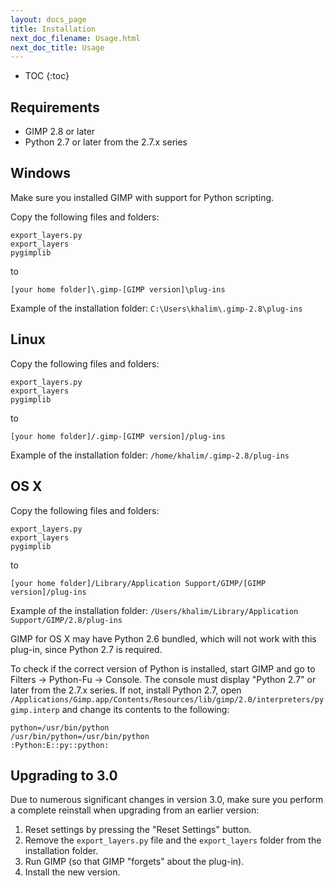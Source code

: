 ```yaml
---
layout: docs_page
title: Installation
next_doc_filename: Usage.html
next_doc_title: Usage
---
```


* TOC
{:toc}

Requirements
------------

* GIMP 2.8 or later
* Python 2.7 or later from the 2.7.x series


Windows
-------

Make sure you installed GIMP with support for Python scripting.

Copy the following files and folders:

    export_layers.py
    export_layers
    pygimplib

to

    [your home folder]\.gimp-[GIMP version]\plug-ins

Example of the installation folder: `C:\Users\khalim\.gimp-2.8\plug-ins`


Linux
-----

Copy the following files and folders:

    export_layers.py
    export_layers
    pygimplib

to

    [your home folder]/.gimp-[GIMP version]/plug-ins

Example of the installation folder: `/home/khalim/.gimp-2.8/plug-ins`


OS X
----

Copy the following files and folders:

    export_layers.py
    export_layers
    pygimplib

to

    [your home folder]/Library/Application Support/GIMP/[GIMP version]/plug-ins

Example of the installation folder:
`/Users/khalim/Library/Application Support/GIMP/2.8/plug-ins`

GIMP for OS X may have Python 2.6 bundled, which will not work with this
plug-in, since Python 2.7 is required.

To check if the correct version of Python is installed, start GIMP and go to
Filters -> Python-Fu -> Console. The console must display "Python 2.7" or later
from the 2.7.x series. If not, install Python 2.7, open
`/Applications/Gimp.app/Contents/Resources/lib/gimp/2.0/interpreters/pygimp.interp`
and change its contents to the following:

    python=/usr/bin/python
    /usr/bin/python=/usr/bin/python
    :Python:E::py::python:


Upgrading to 3.0
----------------

Due to numerous significant changes in version 3.0, make sure you perform a
complete reinstall when upgrading from an earlier version:

1. Reset settings by pressing the "Reset Settings" button.
2. Remove the `export_layers.py` file and the `export_layers` folder from the
installation folder.
3. Run GIMP (so that GIMP "forgets" about the plug-in).
4. Install the new version.
